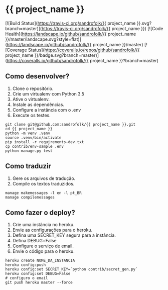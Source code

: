 # {{ project_name }}

[![Build Status](https://travis-ci.org/sandrofolk/{{ project_name }}.svg?branch=master)](https://travis-ci.org/sandrofolk/{{ project_name }})
[![Code Health](https://landscape.io/github/sandrofolk/{{ project_name }}/master/landscape.svg?style=flat)](https://landscape.io/github/sandrofolk/{{ project_name }}/master)
[![Coverage Status](https://coveralls.io/repos/github/sandrofolk/{{ project_name }}/badge.svg?branch=master)](https://coveralls.io/github/sandrofolk/{{ project_name }}?branch=master)

## Como desenvolver?

1. Clone o repositório.
2. Crie um virtualenv com Python 3.5
3. Ative o virtualenv.
4. Instale as dependências.
5. Configure a instância com o .env
6. Execute os testes.

```console
git clone git@github.com:sandrofolk/{{ project_name }}.git
cd {{ project_name }}
python -m venv .venv
source .venv/bin/activate
pip install -r requirements-dev.txt
cp contrib/env-sample .env
python manage.py test
```

## Como traduzir

1. Gere os arquivos de tradução.
2. Compile os textos traduzidos.

```console
manage makemessages -l en -l pt_BR
manage compilemessages
```

## Como fazer o deploy?

1. Crie uma instância no heroku.
2. Envie as configurações para o heroku.
3. Defina uma SECRET_KEY segura para a instância.
4. Defina DEBUG=False
5. Configure o serviço de email.
6. Envie o código para o heroku.

```console
heroku create NOME_DA_INSTANCIA
heroku config:push
heroku config:set SECRET_KEY=`python contrib/secret_gen.py`
heroku config:set DEBUG=False
# configuro o email
git push heroku master --force
```